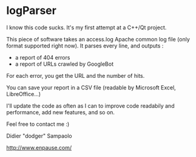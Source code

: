 logParser
=========

I know this code sucks. It's my first attempt at a C++/Qt project. 

This piece of software takes an access.log Apache common log file (only format supported right now). It parses every line, and outputs :

- a report of 404 errors
- a report of URLs crawled by GoogleBot 

For each error, you get the URL and the number of hits.

You can save your report in a CSV file (readable by Microsoft Excel, LibreOffice...)

I'll update the code as often as I can to improve code readabily and performance, add new features, and so on.

Feel free to contact me :)


Didier "dodger" Sampaolo

http://www.enpause.com/

